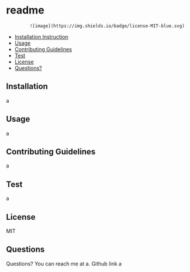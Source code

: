  # readme 
             ![image](https://img.shields.io/badge/license-MIT-blue.svg)
* [Installation Instruction](#instruction)
* [Usage](#usage)
* [Contributing Guidelines](#contributing)
* [Test](#test)
* [License](#license)
* [Questions?](#question)
## Installation
a
## Usage
a
## Contributing Guidelines
a
## Test
a
## License
MIT
## Questions
Questions? You can reach me at a.
Github link a
